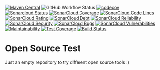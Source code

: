 [![Maven Central](https://maven-badges.herokuapp.com/maven-central/com.facebook.android/facebook-android-sdk/badge.svg)](https://maven-badges.herokuapp.com/maven-central/com.facebook.android/facebook-android-sdk)
![GitHub Workflow Status](https://github.com/gouyelliot/OpenSourceTest/workflows/Android%20CI/badge.svg)
[![codecov](https://codecov.io/gh/gouyelliot/OpenSourceTest/branch/master/graph/badge.svg)](https://codecov.io/gh/gouyelliot/OpenSourceTest)
[![Sonarcloud Status](https://sonarcloud.io/api/project_badges/measure?project=gouyelliot_OpenSourceTest&metric=alert_status)](https://sonarcloud.io/dashboard?id=gouyelliot_OpenSourceTest)
[![SonarCloud Coverage](https://sonarcloud.io/api/project_badges/measure?project=gouyelliot_OpenSourceTest&metric=coverage)](https://sonarcloud.io/dashboard?id=gouyelliot_OpenSourceTest)
[![SonarCloud Code Lines](https://sonarcloud.io/api/project_badges/measure?project=gouyelliot_OpenSourceTest&metric=ncloc)](https://sonarcloud.io/dashboard?id=gouyelliot_OpenSourceTest)
[![SonarCloud Rating](https://sonarcloud.io/api/project_badges/measure?project=gouyelliot_OpenSourceTest&metric=sqale_rating)](https://sonarcloud.io/dashboard?id=gouyelliot_OpenSourceTest)
[![SonarCloud Debt](https://sonarcloud.io/api/project_badges/measure?project=gouyelliot_OpenSourceTest&metric=sqale_index)](https://sonarcloud.io/dashboard?id=gouyelliot_OpenSourceTest)
[![SonarCloud Reliability](https://sonarcloud.io/api/project_badges/measure?project=gouyelliot_OpenSourceTest&metric=reliability_rating)](https://sonarcloud.io/dashboard?id=gouyelliot_OpenSourceTest)
[![SonarCloud Security](https://sonarcloud.io/api/project_badges/measure?project=gouyelliot_OpenSourceTest&metric=security_rating)](https://sonarcloud.io/dashboard?id=gouyelliot_OpenSourceTest)
[![SonarCloud Bugs](https://sonarcloud.io/api/project_badges/measure?project=gouyelliot_OpenSourceTest&metric=bugs)](https://sonarcloud.io/dashboard?id=gouyelliot_OpenSourceTest)
[![SonarCloud Vulnerabilities](https://sonarcloud.io/api/project_badges/measure?project=gouyelliot_OpenSourceTest&metric=vulnerabilities)](https://sonarcloud.io/dashboard?id=gouyelliot_OpenSourceTest)
[![Maintainability](https://api.codeclimate.com/v1/badges/25059514b2bd2cfe03fd/maintainability)](https://codeclimate.com/github/gouyelliot/OpenSourceTest/maintainability)
[![Test Coverage](https://api.codeclimate.com/v1/badges/25059514b2bd2cfe03fd/test_coverage)](https://codeclimate.com/github/gouyelliot/OpenSourceTest/test_coverage)
[![Build Status](https://app.bitrise.io/app/a5eecbb37d10716f/status.svg?token=OWhZ-7Qi87uhBMrvNYENbw)](https://app.bitrise.io/app/a5eecbb37d10716f)

# Open Source Test

Just an empty repository to try different open source tools :)